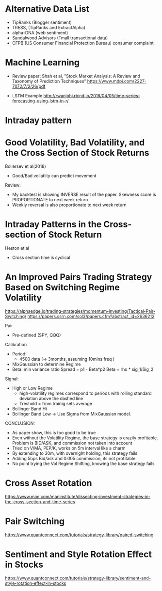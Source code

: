 # Alternative Data List
- TipRanks (Blogger sentiment)
- TRESS, (TipRanks and ExtractAlpha)
- alpha-DNA  (web sentiment)
- Sandalwood Advisors (Tmall transactional data)
- CFPB (US Consumer Financial Protection Bureau) consumer complaint



# Machine Learning
- Review paper: 
Shah et al, "Stock Market Analysis: A Review and Taxonomy of Prediction Techniques"
https://www.mdpi.com/2227-7072/7/2/26/pdf

- LSTM Example
http://rwanjohi.rbind.io/2018/04/05/time-series-forecasting-using-lstm-in-r/

# Intraday pattern


# Good Volatility, Bad Volatility, and the Cross Section of Stock Returns
Bollersev et al(2018)
- Good/Bad voliatlity can predict movement

Review:
- My backtest is showing INVERSE result of the paper. Skewness score is PROPORTIONATE to next week return
- Weekly reversal is also proportionate to next week return


# Intraday Patterns in the Cross-section of Stock Return
Heston et al
- Cross section time is cyclical

# An Improved Pairs Trading Strategy Based on Switching Regime Volatility
https://alphaedge.io/trading-strategies/momentum-investing/Tactical-Pair-Switching/
https://papers.ssrn.com/sol3/papers.cfm?abstract_id=2636212

Pair 
- Pre-defined (SPY, QQQ)

Calibration
- Period:	
	- 4500 data (-> 3months, assuming 10mins freq )
- MixGaussian to determine Regime 
- Beta: min variance ratio
	Spread = p1 - Beta*p2
	Beta = rho * sig_1/Sig_2

Signal:
- High or Low Regime
	- high-volatility regimes correspond to periods with rolling standard deviation above
	the dashed line
	- Treshold = from trainig sets average
- Bollinger Band Hi
- Bollinger Band Low
	-> Use Sigma from MixGaussian model.


CONCLUSION:
- As paper show, this is too good to be true
- Even without the Volatility Regime, the base strategy is crazily profitable. Problem is BID/ASK, and commission not taken into account
- Tried on V/MA, PEP/K, works on 5m interval like a charm
- By extending to 30m, with overnight holding, this strategy fails
- Adding 5bps Bid/ask and 0.005 commission, its not profitable
- No point trying the Vol Regime Shifting, knowing the base strategy fails



# Cross Asset Rotation
https://www.man.com/maninstitute/dissecting-investment-strategies-in-the-cross-section-and-time-series

# Pair Switching
https://www.quantconnect.com/tutorials/strategy-library/paired-switching

# Sentiment and Style Rotation Effect in Stocks
https://www.quantconnect.com/tutorials/strategy-library/sentiment-and-style-rotation-effect-in-stocks


